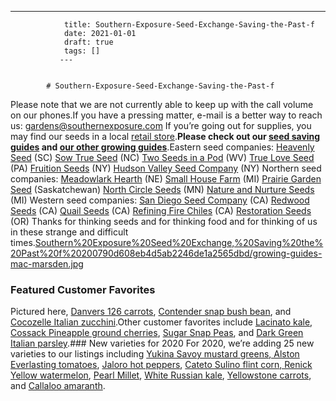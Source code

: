 ---
                title: Southern-Exposure-Seed-Exchange-Saving-the-Past-f
                date: 2021-01-01    
                draft: true
                tags: []
               ---


            # Southern-Exposure-Seed-Exchange-Saving-the-Past-f

Please note that we are not currently able to keep up with the call volume on our phones.If you have a pressing matter, e-mail is a better way to reach us: [gardens@southernexposure.com](mailto:gardens@southernexposure.com)
If you’re going out for supplies, you may find our seeds in a local [retail store](https://southernexposure.com/retail-stores/).**Please check out our [seed saving guides](https://www.southernexposure.com/growing-guides) and [our other growing guides](https://www.southernexposure.com/growing-guides)**.Eastern seed companies: [Heavenly Seed](https://www.heavenlyseed.net/) (SC) [Sow True Seed](https://sowtrueseed.com/) (NC) [Two Seeds in a Pod](http://www.twoseedsinapod.com/) (WV) [True Love Seed](http://www.trueloveseeds.com/) (PA) [Fruition Seeds](http://www.fruitionseeds.com/) (NY) [Hudson Valley Seed Company](http://www.hudsonvalleyseed.com/) (NY)
Northern seed companies: [Meadowlark Hearth](http://www.meadowlarkhearth.org/) (NE) [Small House Farm](http://www.smallhousefarm.com/seeds) (MI) [Prairie Garden Seed](http://www.prseeds.ca/) (Saskatchewan) [North Circle Seeds](http://www.northcircleseeds.com/) (MN) [Nature and Nurture Seeds](http://www.natureandnurtureseeds.com/) (MI)
Western seed companies: [San Diego Seed Company](https://sandiegoseedcompany.com/) (CA) [Redwood Seeds](http://www.redwoodseeds.net/) (CA) [Quail Seeds](http://www.quailseeds.com/) (CA) [Refining Fire Chiles](http://www.superhotchiles.com/) (CA) [Restoration Seeds](http://www.restorationseeds.com/) (OR)
Thanks for thinking seeds and for thinking food and for thinking of us in these strange and difficult times.[Southern%20Exposure%20Seed%20Exchange,%20Saving%20the%20Past%20f%20200790d608eb4d5ab2246de1a2565dbd/growing-guides-mac-marsden.jpg](Southern%20Exposure%20Seed%20Exchange,%20Saving%20the%20Past%20f%20200790d608eb4d5ab2246de1a2565dbd/growing-guides-mac-marsden.jpg)
### Featured Customer Favorites
Pictured here, [Danvers 126 carrots](https://www.southernexposure.com/products/danvers-126-carrots/), [Contender snap bush bean](https://www.southernexposure.com/products/contender-buff-valentine-bush-snap-bean/), and [Cocozelle Italian zucchini](https://www.southernexposure.com/products/cocozelle-italian-summer-squash/).Other customer favorites include [Lacinato kale](https://www.southernexposure.com/products/lacinato-dinosaur-kale/), [Cossack Pineapple ground cherries](https://www.southernexposure.com/products/cossack-pineapple-ground-cherry/), [Sugar Snap Peas](https://www.southernexposure.com/products/sugar-ann-dwarf-snap-pea/), and [Dark Green Italian parsley](https://www.southernexposure.com/products/dark-green-italian-plain-leaf-parsley/).### New varieties for 2020
For 2020, we’re adding 25 new varieties to our listings including [Yukina Savoy mustard greens](https://www.southernexposure.com/products/yukina-savoy/)[, Alston Everlasting tomatoes](https://www.southernexposure.com/products/alston-everlasting-cherry-tomato/), [Jaloro hot peppers](https://www.southernexposure.com/products/jaloro-jalape%C3%B1o-hot-pepper/), [Cateto Sulino flint corn](https://www.southernexposure.com/products/cateto-sulino-flint-corn/)[, Renick Yellow watermelon](https://www.southernexposure.com/products/renick-yellow-watermelon/), [Pearl Millet](https://www.southernexposure.com/products/pearl-millet/), [White Russian kale](https://www.southernexposure.com/products/white-russian-kale/), [Yellowstone carrots](https://www.southernexposure.com/products/yellowstone-carrot/), and [Callaloo amaranth](https://www.southernexposure.com/products/callaloo-amaranth-greens/).